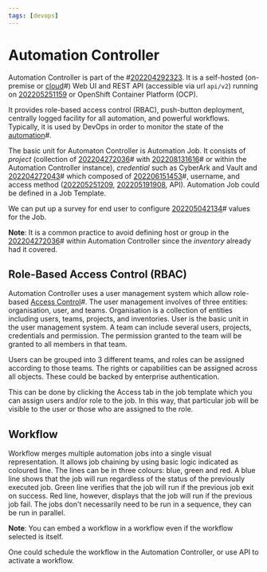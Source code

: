 ```yaml
---
tags: [devops]
---
```


# Automation Controller

Automation Controller is part of the #[202204292323](202204292323.md). It is a
self-hosted (on-premise or [cloud](202210012158.md)#) Web UI and REST API
(accessible via url `api/v2`) running on [202205251159](202205251159.md) or
OpenShift Container Platform (OCP).

It provides role-based access control (RBAC), push-button deployment, centrally
logged facility for all automation, and powerful workflows. Typically, it is
used by DevOps in order to monitor the state of the
[automation](202204272021.md)#.

The basic unit for Automaton Controller is Automation Job. It consists of
*project* (collection of [202204272036](202204272036.md)# with [202208131616](202208131616.md)# or within the Automation
Controller instance), *credential* such as CyberArk and Vault and
[202204272043](202204272043.md)# which composed of [202206151453](202206151453.md)#, username, and access method
([202205251209](202205251209.md), [202205191908](202205191908.md), API). Automation Job could be defined in a
Job Template.

We can put up a survey for end user to configure [202205042134](202205042134.md)# values for
the Job.

**Note**: It is a common practice to avoid defining host or group in the
[202204272036](202204272036.md)# within Automation Controller since the *inventory* already had
it covered.

## Role-Based Access Control (RBAC)

Automation Controller uses a user management system which allow role-based
[Access Control](202210022203.md)#. The user management involves of three entities: organisation,
user, and teams. Organisation is a collection of entities including users,
teams, projects, and inventories. User is the basic unit in the user management
system. A team can include several users, projects, credentials and permission.
The permission granted to the team will be granted to all members in that team.

Users can be grouped into 3 different teams, and roles can be assigned according
to those teams. The rights or capabilities can be assigned across all objects.
These could be backed by enterprise authentication.

This can be done by clicking the Access tab in the job template which you can
assign users and/or role to the job. In this way, that particular job will be
visible to the user or those who are assigned to the role.

## Workflow

Workflow merges multiple automation jobs into a single visual representation. It
allows job chaining by using basic logic indicated as coloured line. The lines
can be in three colours: blue, green and red. A blue line shows that the job
will run regardless of the status of the previously executed job. Green line
verifies that the job will run if the previous job exit on success. Red line,
however, displays that the job will run if the previous job fail. The jobs don't
necessarily need to be run in a sequence, they can be run in parallel.

**Note**: You can embed a workflow in a workflow even if the workflow selected
is itself.

One could schedule the workflow in the Automation Controller, or use API to
activate a workflow.
